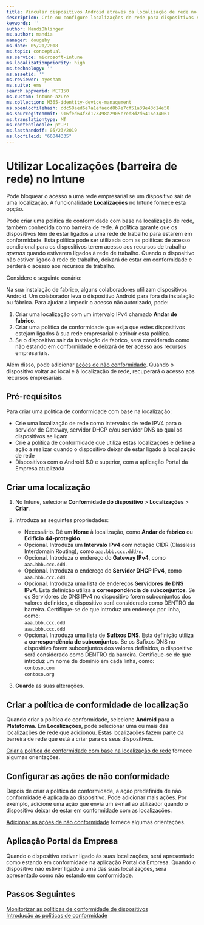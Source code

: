 ```yaml
---
title: Vincular dispositivos Android através da localização de rede no Microsoft Intune – Azure | Microsoft Docs
description: Crie ou configure localizações de rede para dispositivos Android no Microsoft Intune. Pode marcar dispositivos como não estando em conformidade com base na localização de rede do dispositivo. Se o dispositivo sair da localização de rede, pode bloquear o acesso aos recursos da empresa.
keywords: ''
author: MandiOhlinger
ms.author: mandia
manager: dougeby
ms.date: 05/21/2018
ms.topic: conceptual
ms.service: microsoft-intune
ms.localizationpriority: high
ms.technology: ''
ms.assetid: ''
ms.reviewer: ayesham
ms.suite: ems
search.appverid: MET150
ms.custom: intune-azure
ms.collection: M365-identity-device-management
ms.openlocfilehash: ddc58aed6e7a1efaecd8b7e7cf51a39e43d14e58
ms.sourcegitcommit: 916fed64f3d173498a2905c7ed8d2d6416e34061
ms.translationtype: MT
ms.contentlocale: pt-PT
ms.lasthandoff: 05/23/2019
ms.locfileid: "66044335"
---
```

# <a name="use-locations-network-fence-in-intune"></a>Utilizar Localizações (barreira de rede) no Intune

Pode bloquear o acesso a uma rede empresarial se um dispositivo sair de uma localização. A funcionalidade **Localizações** no Intune fornece esta opção. 

Pode criar uma política de conformidade com base na localização de rede, também conhecida como barreira de rede. A política garante que os dispositivos têm de estar ligados a uma rede de trabalho para estarem em conformidade. Esta política pode ser utilizada com as políticas de acesso condicional para os dispositivos terem acesso aos recursos de trabalho *apenas* quando estiverem ligados à rede de trabalho. Quando o dispositivo não estiver ligado à rede de trabalho, deixará de estar em conformidade e perderá o acesso aos recursos de trabalho.

Considere o seguinte cenário:

Na sua instalação de fabrico, alguns colaboradores utilizam dispositivos Android. Um colaborador leva o dispositivo Android para fora da instalação ou fábrica. Para ajudar a impedir o acesso não autorizado, pode:

1. Criar uma localização com um intervalo IPv4 chamado **Andar de fabrico**.
2. Criar uma política de conformidade que exija que estes dispositivos estejam ligados à sua rede empresarial e atribuir esta política.
3. Se o dispositivo sair da instalação de fabrico, será considerado como não estando em conformidade e deixará de ter acesso aos recursos empresariais.

Além disso, pode adicionar [ações de não conformidade](#configure-the-actions-for-noncompliance). Quando o dispositivo voltar ao local e à localização de rede, recuperará o acesso aos recursos empresariais.

## <a name="prerequisites"></a>Pré-requisitos

Para criar uma política de conformidade com base na localização:

- Crie uma localização de rede como intervalos de rede IPV4 para o servidor de Gateway, servidor DHCP e/ou servidor DNS ao qual os dispositivos se ligam
- Crie a política de conformidade que utiliza estas localizações e define a ação a realizar quando o dispositivo deixar de estar ligado à localização de rede
- Dispositivos com o Android 6.0 e superior, com a aplicação Portal da Empresa atualizada

## <a name="create-a-location"></a>Criar uma localização

1. No Intune, selecione **Conformidade do dispositivo** > **Localizações** > **Criar**.

2. Introduza as seguintes propriedades:  

   - Necessário. Dê um **Nome** à localização, como **Andar de fabrico** ou **Edifício 44-protegido**.
   - Opcional. Introduza um **Intervalo IPv4** com notação CIDR (Classless Interdomain Routing), como `aaa.bbb.ccc.ddd/n`.
   - Opcional. Introduza o endereço do **Gateway IPv4**, como `aaa.bbb.ccc.ddd`.
   - Opcional. Introduza o endereço do **Servidor DHCP IPv4**, como `aaa.bbb.ccc.ddd`.
   - Opcional. Introduza uma lista de endereços **Servidores de DNS IPv4**. Esta definição utiliza a **correspondência de subconjuntos**. Se os Servidores de DNS IPv4 no dispositivo forem subconjuntos dos valores definidos, o dispositivo será considerado como DENTRO da barreira. Certifique-se de que introduz um endereço por linha, como:  
     `aaa.bbb.ccc.ddd`  
     `aaa.bbb.ccc.ddd`
   - Opcional. Introduza uma lista de **Sufixos DNS**. Esta definição utiliza a **correspondência de subconjuntos**. Se os Sufixos DNS no dispositivo forem subconjuntos dos valores definidos, o dispositivo será considerado como DENTRO da barreira. Certifique-se de que introduz um nome de domínio em cada linha, como:  
     `contoso.com`  
     `contoso.org`

3. **Guarde** as suas alterações.

## <a name="create-the-location-compliance-policy"></a>Criar a política de conformidade de localização

Quando criar a política de conformidade, selecione **Android** para a **Plataforma**. Em **Localizações**, pode selecionar uma ou mais das localizações de rede que adicionou. Estas localizações fazem parte da barreira de rede que está a criar para os seus dispositivos.

[Criar a política de conformidade com base na localização de rede](compliance-policy-create-android.md#locations) fornece algumas orientações.

## <a name="configure-the-actions-for-noncompliance"></a>Configurar as ações de não conformidade

Depois de criar a política de conformidade, a ação predefinida de não conformidade é aplicada ao dispositivo. Pode adicionar mais ações. Por exemplo, adicione uma ação que envia um e-mail ao utilizador quando o dispositivo deixar de estar em conformidade com as localizações.

[Adicionar as ações de não conformidade](actions-for-noncompliance.md) fornece algumas orientações.

## <a name="company-portal-app"></a>Aplicação Portal da Empresa

Quando o dispositivo estiver ligado às suas localizações, será apresentado como estando em conformidade na aplicação Portal da Empresa. Quando o dispositivo não estiver ligado a uma das suas localizações, será apresentado como não estando em conformidade.

## <a name="next-steps"></a>Passos Seguintes
[Monitorizar as políticas de conformidade de dispositivos](compliance-policy-monitor.md)  
[Introdução às políticas de conformidade](device-compliance-get-started.md)
